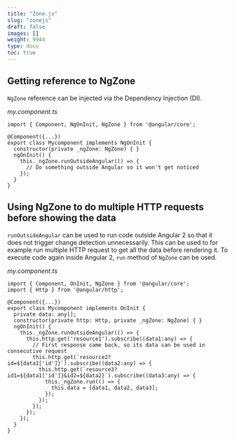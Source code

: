 ```yaml
---
title: "Zone.js"
slug: "zonejs"
draft: false
images: []
weight: 9944
type: docs
toc: true
---
```


## Getting reference to NgZone
`NgZone` reference can be injected via the Dependency Injection (DI).

_my.component.ts_

    import { Component, NgOnInit, NgZone } from '@angular/core';
      
    @Component({...})
    export class Mycomponent implements NgOnInit {
      constructor(private _ngZone: NgZone) { }
      ngOnInit() {
        this._ngZone.runOutsideAngular(() => {
          // Do something outside Angular so it won't get noticed
        });
      }
    }

## Using NgZone to do multiple HTTP requests before showing the data
`runOutsideAngular` can be used to run code outside Angular 2 so that it does not trigger change detection unnecessarily. This can be used to for example run multiple HTTP request to get all the data before rendering it. To execute code again inside Angular 2, `run` method of `NgZone` can be used.

_my.component.ts_

    import { Component, OnInit, NgZone } from '@angular/core';
    import { Http } from '@angular/http';
      
    @Component({...})
    export class Mycomponent implements OnInit {
      private data: any[];
      constructor(private http: Http, private _ngZone: NgZone) { }
      ngOnInit() {
        this._ngZone.runOutsideAngular(() => {
          this.http.get('resource1').subscribe((data1:any) => {
            // First response came back, so its data can be used in consecutive request
            this.http.get(`resource2?id=${data1['id']}`).subscribe((data2:any) => {
              this.http.get(`resource3?id1=${data1['id']}&id2=${data2}`).subscribe((data3:any) => {
                this._ngZone.run(() => {
                  this.data = [data1, data2, data3];
                });
              });
            });
          });
        });
      }
    }

